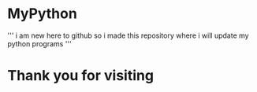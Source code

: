 # MyPython
''' i am new here to github so i made this repository where i will update my python programs  '''
# Thank you for visiting
